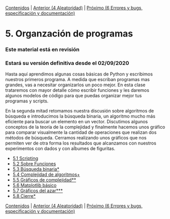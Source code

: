 [Contenidos](../Contenidos.md) \| [Anterior (4 Aleatoridad)](../04_Random_Plt_Dbg/00_Resumen.md) \| [Próximo (6 Errores y bugs, especificación y documentación)](../06_Especificacion_y_Documentacion/00_Resumen.md)

# 5. Organzación de programas
### **Este material está en revisión**
### Estará su versión definitiva desde el 02/09/2020


Hasta aquí aprendimos algunas cosas básicas de Python y escribimos nuestros primeros programa. A medida que escriban programas mas grandes, vas a necesitar organizarlos un poco mejor. En esta clase trataremos con mayor detalle cómo escribir funciones y les daremos algunos modelos de código para que puedas organizar mejor tus programas y scripts.

En la segunda mitad retomamos nuestra discusión sobre algoritmos de búsqueda e introducimos la búsqueda binaria, un algoritmo mucho más eficiente para buscar un elemento en un vector. Discutimos algunos conceptos de la teoría de la complejidad y finalmente hacemos unos gráfico para comparar visualmente la cantidad de operaciones que realizan dos métodos de búsqueda. Cerramos realizando unos gráficos que nos permiten ver de otra forma los resultados que alcanzamos con nuestros experimentos con dados y con aĺbumes de figuritas.




* [5.1 Scripting](01_Scripts.md)
* [5.2 Sobre Funciones](02_Funciones.md)
* [5.3 Búsqueda binaria*](03_BusqBinaria.md)
* [5.4 Complejidad de algoritmos+](05_Complejidad.md)
* [5.5 Gráficos de complejidad**](06_gráficos_de_complejidad.md)
* [5.6 Matplotlib básico](07_matplotlib_basico.md)
* [5.7 Gráficos del azar***](08_gráficos_del_azar.md)
* [5.8 Cierre*](09_Cierre.md)


[Contenidos](../Contenidos.md) \| [Anterior (4 Aleatoridad)](../04_Random_Plt_Dbg/00_Resumen.md) \| [Próximo (6 Errores y bugs, especificación y documentación)](../06_Especificacion_y_Documentacion/00_Resumen.md)
